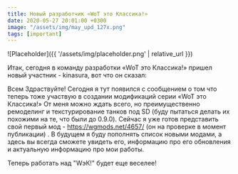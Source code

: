 ```yaml
---
title: Новый разработчик «WoT это Классика!»
date: 2020-05-27 20:01:00 +0300
image: "/assets/img/may_upd_127x.png"
tags: [important]
---
```

<p style="display: none">Теперь WэК! занимается не один человек</p>

![Placeholder]({{ '/assets/img/placeholder.png' | relative_url }})

Итак, сегодня в команду разработки «WoT это Классика!» пришел новый участник - kinasura, вот что он сказал:

Всем Здраствуйте! Сегодня я тут появился с сообщением о том что теперь тоже участвую в создании модификаций серии «WoT это Классика!» От меня можно ждать всего, но преимущественно ремоделинг и текстурирование танков под SD (буду пытаться делать их похожими на те, что были до 0.9.0). Сейчас я уже готов представить свой первый мод - https://wgmods.net/4657/ (он на проверке в момент публикации) . В будущем я буду пополнять список новыми модами, а здесь вы всегда сможете увидеть его, информацию про его обновления и актуальную информацию про мои работы.

Теперь работать над "WэК!" будет еще веселее!
